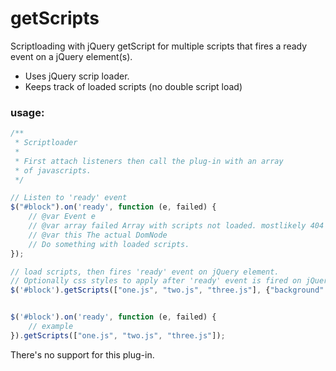 # getScripts
Scriptloading with jQuery getScript for multiple scripts that fires a ready event on a jQuery element(s). 

* Uses jQuery scrip loader.
* Keeps track of loaded scripts (no double script load)

### usage:

````javascript
/**
 * Scriptloader
 *
 * First attach listeners then call the plug-in with an array
 * of javascripts.
 */

// Listen to 'ready' event 
$("#block").on('ready', function (e, failed) {
    // @var Event e
    // @var array failed Array with scripts not loaded. mostlikely 404's
    // @var this The actual DomNode
    // Do something with loaded scripts.
});

// load scripts, then fires 'ready' event on jQuery element.
// Optionally css styles to apply after 'ready' event is fired on jQuery element.
$('#block').getScripts(["one.js", "two.js", "three.js"], {"background": "red"});
 ````

````javascript

$('#block').on('ready', function (e, failed) {
    // example
}).getScripts(["one.js", "two.js", "three.js"]);

````


There's no support for this plug-in.
